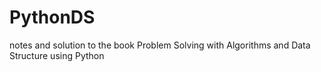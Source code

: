 # PythonDS
notes and solution to the book Problem Solving with Algorithms and Data Structure using Python
